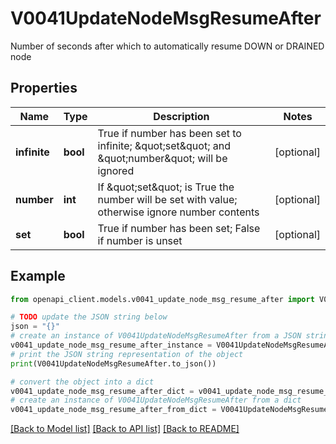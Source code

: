 # V0041UpdateNodeMsgResumeAfter

Number of seconds after which to automatically resume DOWN or DRAINED node

## Properties

Name | Type | Description | Notes
------------ | ------------- | ------------- | -------------
**infinite** | **bool** | True if number has been set to infinite; \&quot;set\&quot; and \&quot;number\&quot; will be ignored | [optional] 
**number** | **int** | If \&quot;set\&quot; is True the number will be set with value; otherwise ignore number contents | [optional] 
**set** | **bool** | True if number has been set; False if number is unset | [optional] 

## Example

```python
from openapi_client.models.v0041_update_node_msg_resume_after import V0041UpdateNodeMsgResumeAfter

# TODO update the JSON string below
json = "{}"
# create an instance of V0041UpdateNodeMsgResumeAfter from a JSON string
v0041_update_node_msg_resume_after_instance = V0041UpdateNodeMsgResumeAfter.from_json(json)
# print the JSON string representation of the object
print(V0041UpdateNodeMsgResumeAfter.to_json())

# convert the object into a dict
v0041_update_node_msg_resume_after_dict = v0041_update_node_msg_resume_after_instance.to_dict()
# create an instance of V0041UpdateNodeMsgResumeAfter from a dict
v0041_update_node_msg_resume_after_from_dict = V0041UpdateNodeMsgResumeAfter.from_dict(v0041_update_node_msg_resume_after_dict)
```
[[Back to Model list]](../README.md#documentation-for-models) [[Back to API list]](../README.md#documentation-for-api-endpoints) [[Back to README]](../README.md)


